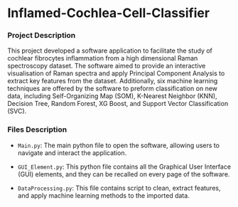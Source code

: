# Inflamed-Cochlea-Cell-Classifier

### Project Description
This project developed a software application to facilitate the study of cochlear fibrocytes inflammation from a high dimensional Raman spectroscopy dataset. The software aimed to provide an interactive visualisation of Raman spectra and apply Principal Component Analysis to extract key features from the dataset. Additionally, six machine learning techniques are offered by the software to preform classification on new data, including Self-Organizing Map (SOM), K-Nearest Neighbor (KNN), Decision Tree, Random Forest, XG Boost, and Support Vector Classification (SVC).

### Files Description
- `Main.py`: The main python file to open the software, allowing users to navigate and interact the application.

- `GUI_Element.py`: This python file contains all the Graphical User Interface (GUI) elements, and they can be recalled on every page of the software.

- `DataProcessing.py`: This file contains script to clean, extract features, and apply machine learning methods to the imported data.
